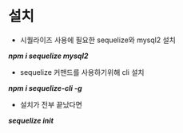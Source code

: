 # 설치


* 시퀄라이즈 사용에 필요한 sequelize와 mysql2 설치

***npm i sequelize mysql2***

* sequelize 커맨드를 사용하기위해 cli 설치  

***npm i sequelize-cli -g***

* 설치가 전부 끝났다면 

***sequelize init***
